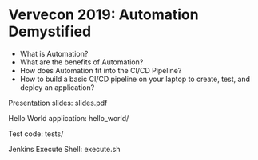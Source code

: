 # Vervecon 2019: Automation Demystified

* What is Automation?
* What are the benefits of Automation?
* How does Automation fit into the CI/CD Pipeline?
* How to build a basic CI/CD pipeline on your laptop to create, test, and deploy an application?

Presentation slides: slides.pdf

Hello World application: hello_world/

Test code: tests/

Jenkins Execute Shell: execute.sh

